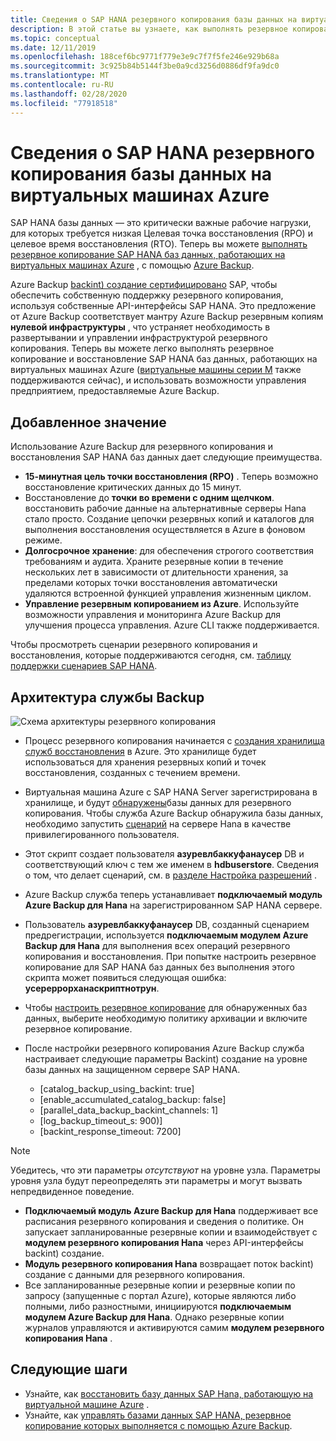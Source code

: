```yaml
---
title: Сведения о SAP HANA резервного копирования базы данных на виртуальных машинах Azure
description: В этой статье вы узнаете, как выполнять резервное копирование SAP HANA баз данных, работающих на виртуальных машинах Azure.
ms.topic: conceptual
ms.date: 12/11/2019
ms.openlocfilehash: 188cef6bc9771f779e3e9c7f7f5fe246e929b68a
ms.sourcegitcommit: 3c925b84b5144f3be0a9cd3256d0886df9fa9dc0
ms.translationtype: MT
ms.contentlocale: ru-RU
ms.lasthandoff: 02/28/2020
ms.locfileid: "77918518"
---
```

# <a name="about-sap-hana-database-backup-in-azure-vms"></a>Сведения о SAP HANA резервного копирования базы данных на виртуальных машинах Azure

SAP HANA базы данных — это критически важные рабочие нагрузки, для которых требуется низкая Целевая точка восстановления (RPO) и целевое время восстановления (RTO). Теперь вы можете [выполнять резервное копирование SAP HANA баз данных, работающих на виртуальных машинах Azure](https://docs.microsoft.com/azure/backup/tutorial-backup-sap-hana-db) , с помощью [Azure Backup](https://docs.microsoft.com/azure/backup/backup-overview).

Azure Backup [backint) создание сертифицировано](https://www.sap.com/dmc/exp/2013_09_adpd/enEN/#/d/solutions?id=8f3fd455-a2d7-4086-aa28-51d8870acaa5) SAP, чтобы обеспечить собственную поддержку резервного копирования, используя собственные API-интерфейсы SAP HANA. Это предложение от Azure Backup соответствует мантру Azure Backup резервным копиям **нулевой инфраструктуры** , что устраняет необходимость в развертывании и управлении инфраструктурой резервного копирования. Теперь вы можете легко выполнять резервное копирование и восстановление SAP HANA баз данных, работающих на виртуальных машинах Azure ([виртуальные машины серии M](../virtual-machines/m-series.md) также поддерживаются сейчас), и использовать возможности управления предприятием, предоставляемые Azure Backup.

## <a name="added-value"></a>Добавленное значение

Использование Azure Backup для резервного копирования и восстановления SAP HANA баз данных дает следующие преимущества.

* **15-минутная цель точки восстановления (RPO)** . Теперь возможно восстановление критических данных до 15 минут.
* Восстановление до **точки во времени с одним щелчком**. восстановить рабочие данные на альтернативные серверы Hana стало просто. Создание цепочки резервных копий и каталогов для выполнения восстановления осуществляется в Azure в фоновом режиме.
* **Долгосрочное хранение**: для обеспечения строгого соответствия требованиям и аудита. Храните резервные копии в течение нескольких лет в зависимости от длительности хранения, за пределами которых точки восстановления автоматически удаляются встроенной функцией управления жизненным циклом.
* **Управление резервным копированием из Azure**. Используйте возможности управления и мониторинга Azure Backup для улучшения процесса управления. Azure CLI также поддерживается.

Чтобы просмотреть сценарии резервного копирования и восстановления, которые поддерживаются сегодня, см. [таблицу поддержки сценариев SAP HANA](https://docs.microsoft.com/azure/backup/sap-hana-backup-support-matrix#scenario-support).

## <a name="backup-architecture"></a>Архитектура службы Backup

![Схема архитектуры резервного копирования](./media/sap-hana-db-about/backup-architecture.png)

* Процесс резервного копирования начинается с [создания хранилища служб восстановления](https://docs.microsoft.com/azure/backup/tutorial-backup-sap-hana-db#create-a-recovery-service-vault) в Azure. Это хранилище будет использоваться для хранения резервных копий и точек восстановления, созданных с течением времени.
* Виртуальная машина Azure с SAP HANA Server зарегистрирована в хранилище, и будут [обнаружены](https://docs.microsoft.com/azure/backup/tutorial-backup-sap-hana-db#discover-the-databases)базы данных для резервного копирования. Чтобы служба Azure Backup обнаружила базы данных, необходимо запустить [сценарий](https://aka.ms/scriptforpermsonhana) на сервере Hana в качестве привилегированного пользователя.
* Этот скрипт создает пользователя **азуревлбаккуфанаусер** DB и соответствующий ключ с тем же именем в **hdbuserstore**. Сведения о том, что делает сценарий, см. в [разделе Настройка разрешений](https://docs.microsoft.com/azure/backup/tutorial-backup-sap-hana-db#setting-up-permissions) .
* Azure Backup служба теперь устанавливает **подключаемый модуль Azure Backup для Hana** на зарегистрированном SAP HANA сервере.
* Пользователь **азуревлбаккуфанаусер** DB, созданный сценарием предрегистрации, используется **подключаемым модулем Azure Backup для Hana** для выполнения всех операций резервного копирования и восстановления. При попытке настроить резервное копирование для SAP HANA баз данных без выполнения этого скрипта может появиться следующая ошибка: **усереррорханаскриптнотрун**.
* Чтобы [настроить резервное копирование](https://docs.microsoft.com/azure/backup/tutorial-backup-sap-hana-db#configure-backup) для обнаруженных баз данных, выберите необходимую политику архивации и включите резервное копирование.

* После настройки резервного копирования Azure Backup служба настраивает следующие параметры Backint) создание на уровне базы данных на защищенном сервере SAP HANA.
  * [catalog_backup_using_backint: true]
  * [enable_accumulated_catalog_backup: false]
  * [parallel_data_backup_backint_channels: 1]
  * [log_backup_timeout_s: 900)]
  * [backint_response_timeout: 7200]

>[!NOTE]
>Убедитесь, что эти параметры *отсутствуют* на уровне узла. Параметры уровня узла будут переопределять эти параметры и могут вызвать непредвиденное поведение.
>

* **Подключаемый модуль Azure Backup для Hana** поддерживает все расписания резервного копирования и сведения о политике. Он запускает запланированные резервные копии и взаимодействует с **модулем резервного копирования Hana** через API-интерфейсы backint) создание.
* **Модуль резервного копирования Hana** возвращает поток backint) создание с данными для резервного копирования.
* Все запланированные резервные копии и резервные копии по запросу (запущенные с портал Azure), которые являются либо полными, либо разностными, инициируются **подключаемым модулем Azure Backup для Hana**. Однако резервные копии журналов управляются и активируются самим **модулем резервного копирования Hana** .

## <a name="next-steps"></a>Следующие шаги

* Узнайте, как [восстановить базу данных SAP Hana, работающую на виртуальной машине Azure](https://docs.microsoft.com/azure/backup/sap-hana-db-restore) .
* Узнайте, как [управлять базами данных SAP HANA, резервное копирование которых выполняется с помощью Azure Backup](https://docs.microsoft.com/azure/backup/sap-hana-db-manage).
